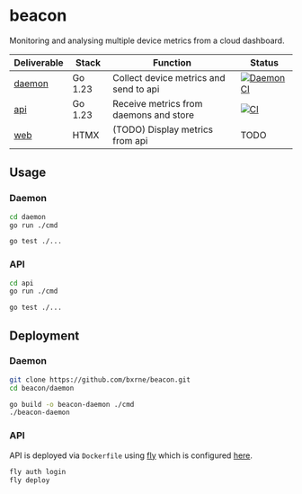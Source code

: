 # beacon

Monitoring and analysing multiple device metrics from a cloud dashboard.

| Deliverable | Stack | Function | Status |
| --- | --- | --- | --- |
| [daemon](daemon/) | Go 1.23 | Collect device metrics and send to api | [![Daemon CI](https://github.com/bxrne/beacon/actions/workflows/daemon-ci.yaml/badge.svg)](https://github.com/bxrne/beacon/actions/workflows/daemon-ci.yaml) |
| [api](api/) | Go 1.23 | Receive metrics from daemons and store | [![CI](https://github.com/bxrne/beacon/actions/workflows/api-ci.yaml/badge.svg)](https://github.com/bxrne/beacon/actions/workflows/api-ci.yaml) | 
| [web](web/) | HTMX | (TODO) Display metrics from api | TODO |

## Usage

### Daemon

```sh
cd daemon
go run ./cmd

go test ./...
```

### API

```sh
cd api
go run ./cmd

go test ./...
```

## Deployment

### Daemon

```sh
git clone https://github.com/bxrne/beacon.git
cd beacon/daemon

go build -o beacon-daemon ./cmd
./beacon-daemon
```

### API

API is deployed via `Dockerfile` using [fly](https://fly.io/) which is configured [here](api/fly.toml).

```sh
fly auth login
fly deploy
```


